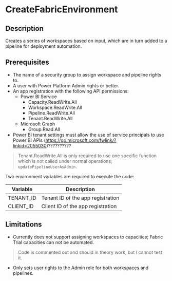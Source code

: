 # CreateFabricEnvironment

## Description

Creates a series of workspaces based on input, which are in turn added to a pipeline for deployment automation.

## Prerequisites

- The name of a security group to assign workspace and pipeline rights to.
- A user with Power Platform Admin rights or better.
- An app registration with the following API permissions:
  - Power BI Service
    - Capacity.ReadWrite.All
    - Workspace.ReadWrite.All
    - Pipeline.ReadWrite.All
    - Tenant.ReadWrite.All
  - Microsoft Graph
    - Group.Read.All
- Power BI tenant settings must allow the use of service principals to use Power BI APIs (<https://go.microsoft.com/fwlink/?linkid=2055030>)??????????

> Tenant.ReadWrite.All is only required to use one specific function which is not called under normal operations; `updatePipelineUserAsAdmin`.

Two environment variables are required to execute the code:

| Variable | Description |
| --- | --- |
| TENANT_ID | Tenant ID of the app registration |
| CLIENT_ID | Client ID of the app registration |

## Limitations

- Currently does not support assigning workspaces to capacities; Fabric Trial capacities can not be automated.
> Code is commented out and should in theory work, but I cannot test it.

- Only sets user rights to the Admin role for both workspaces and pipelines.
